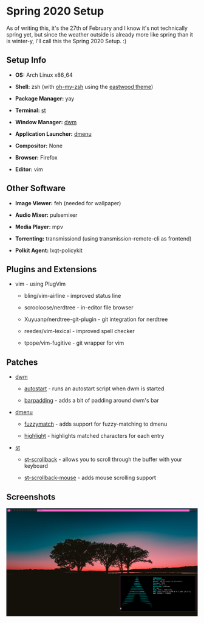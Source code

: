 # Spring 2020 Setup

As of writing this, it's the 27th of February and I know it's not technically spring yet, but since the weather outside is already more like
spring than it is winter-y, I'll call this the Spring 2020 Setup. :)

## Setup Info

 * **OS:** Arch Linux x86\_64

 * **Shell:** zsh (with [oh-my-zsh](https://ohmyz.sh/ "oh-my-zsh homepage") using the [eastwood theme](https://github.com/robbyrussell/oh-my-zsh/blob/master/themes/eastwood.zsh-theme))

 * **Package Manager:** yay

 * **Terminal:** [st](https://st.suckless.org/ "the st homepage")

 * **Window Manager:** [dwm](https://dwm.suckless.org "the dwm homepage")

 * **Application Launcher:** [dmenu](https://tools.suckless.org/dmenu/ "the dmenu homepage")

 * **Compositor:** None

 * **Browser:** Firefox

 * **Editor:** vim

## Other Software

 * **Image Viewer:** feh (needed for wallpaper)

 * **Audio Mixer:** pulsemixer

 * **Media Player:** mpv

 * **Torrenting:** transmissiond (using transmission-remote-cli as frontend)

 * **Polkit Agent:** lxqt-policykit

## Plugins and Extensions

 * vim - using PlugVim

   * bling/vim-airline - improved status line

   * scrooloose/nerdtree - in-editor file browser

   * Xuyuanp/nerdtree-git-plugin - git integration for nerdtree

   * reedes/vim-lexical - improved spell checker

   * tpope/vim-fugitive - git wrapper for vim

## Patches

 * [dwm](https://dwm.suckless.org "dwm homepage") 

   * [autostart](https://dwm.suckless.org/patches/autostart/) - runs an autostart script when dwm is started

   * [barpadding](https://dwm.suckless.org/patches/barpadding/) - adds a bit of padding around dwm's bar 

 * [dmenu](https://tools.suckless.org/dmenu/ "dmenu site")

   * [fuzzymatch](https://tools.suckless.org/dmenu/patches/fuzzymatch/) - adds support for fuzzy-matching to dmenu

   * [highlight](https://tools.suckless.org/dmenu/patches/highlight/) - highlights matched characters for each entry

 * [st](https://st.suckless.org "st homepage")

   * [st-scrollback](https://st.suckless.org/patches/scrollback/) - allows you to scroll through the buffer with your keyboard

   * [st-scrollback-mouse](https://st.suckless.org/patches/scrollback/) - adds mouse scrolling support

## Screenshots

![Screenshot 1](/2020-Spring/Common/Screenshots/1.png)

